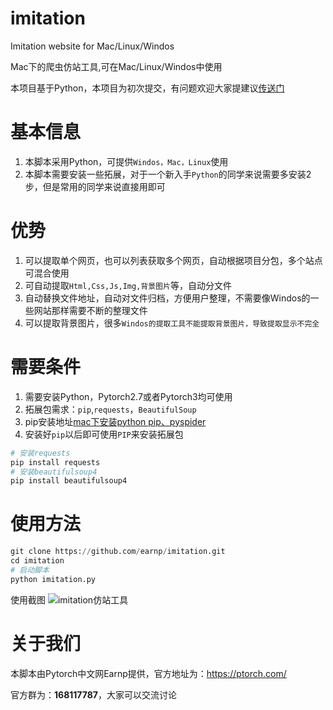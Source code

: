 # imitation
Imitation website for Mac/Linux/Windos

Mac下的爬虫仿站工具,可在Mac/Linux/Windos中使用

本项目基于Python，本项目为初次提交，有问题欢迎大家提建议[传送门](https://ptorch.com/)

# 基本信息
1. 本脚本采用Python，可提供`Windos，Mac，Linux`使用
1. 本脚本需要安装一些拓展，对于一个新入手`Python`的同学来说需要多安装2步，但是常用的同学来说直接用即可


# 优势
1. 可以提取单个网页，也可以列表获取多个网页，自动根据项目分包，多个站点可混合使用
1. 可自动提取`Html,Css,Js,Img,背景图片`等，自动分文件
1. 自动替换文件地址，自动对文件归档，方便用户整理，不需要像Windos的一些网站那样需要不断的整理文件
1. 可以提取背景图片，很多`Windos的提取工具不能提取背景图片，导致提取显示不完全`


# 需要条件
1. 需要安装Python，Pytorch2.7或者Pytorch3均可使用
1. 拓展包需求：`pip`,`requests`，`BeautifulSoup`
1. pip安装地址[mac下安装python pip、pyspider](http://bbs.earnp.com/article/17)
1. 安装好`pip`以后即可使用`PIP`来安装拓展包

```python
# 安装requests
pip install requests
# 安装beautifulsoup4
pip install beautifulsoup4
```


# 使用方法

```python
git clone https://github.com/earnp/imitation.git
cd imitation
# 启动脚本
python imitation.py 
```
使用截图
![imitation仿站工具](https://ptorch.com/uploads/919864e121958585d4354606dc8eeff7.png)

# 关于我们
本脚本由Pytorch中文网Earnp提供，官方地址为：https://ptorch.com/

官方群为：**168117787**，大家可以交流讨论
